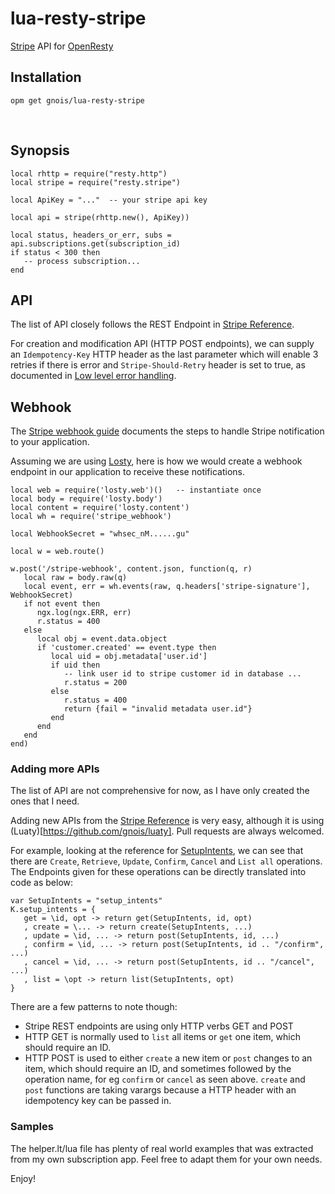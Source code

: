 # lua-resty-stripe
[Stripe](https://stripe.com) API for [OpenResty](https://openresty.org)


## Installation

```
opm get gnois/lua-resty-stripe
```

​
## Synopsis


```
local rhttp = require("resty.http")
local stripe = require("resty.stripe")

local ApiKey = "..."  -- your stripe api key

local api = stripe(rhttp.new(), ApiKey))

local status, headers_or_err, subs = api.subscriptions.get(subscription_id)
if status < 300 then
   -- process subscription...
end

```


## API

The list of API closely follows the REST Endpoint in [Stripe Reference](https://stripe.com/docs/api).

For creation and modification API (HTTP POST endpoints), we can supply an `Idempotency-Key` HTTP header as the last parameter which will enable 3 retries if there is error and `Stripe-Should-Retry` header is set to true, as documented in [Low level error handling](https://stripe.com/docs/error-low-level).



## Webhook

The [Stripe webhook guide](https://stripe.com/docs/webhooks) documents the steps to handle Stripe notification to your application.

Assuming we are using [Losty](https://github.com/gnois/losty), here is how we would create a webhook endpoint in our application to receive these notifications.



```
local web = require('losty.web')()   -- instantiate once
local body = require('losty.body')
local content = require('losty.content')
local wh = require('stripe_webhook')

local WebhookSecret = "whsec_nM......gu"

local w = web.route()

w.post('/stripe-webhook', content.json, function(q, r)
   local raw = body.raw(q)
   local event, err = wh.events(raw, q.headers['stripe-signature'], WebhookSecret)
   if not event then
      ngx.log(ngx.ERR, err)
      r.status = 400
   else
      local obj = event.data.object
      if 'customer.created' == event.type then
         local uid = obj.metadata['user.id']
         if uid then
            -- link user id to stripe customer id in database ...
            r.status = 200
         else
            r.status = 400
            return {fail = "invalid metadata user.id"}
         end
      end
   end
end)

```



### Adding more APIs


The list of API are not comprehensive for now, as I have only created the ones that I need.

Adding new APIs from the [Stripe Reference](https://stripe.com/docs/api) is very easy, although it is using (Luaty)[https://github.com/gnois/luaty]. Pull requests are always welcomed.

For example, looking at the reference for [SetupIntents](https://stripe.com/docs/api/setup_intents), we can see that there are `Create`, `Retrieve`, `Update`, `Confirm`, `Cancel` and `List all` operations. The Endpoints given for these operations can be directly translated into code as below:

```
var SetupIntents = "setup_intents"
K.setup_intents = {
   get = \id, opt -> return get(SetupIntents, id, opt)
   , create = \... -> return create(SetupIntents, ...)
   , update = \id, ... -> return post(SetupIntents, id, ...)
   , confirm = \id, ... -> return post(SetupIntents, id .. "/confirm", ...)
   , cancel = \id, ... -> return post(SetupIntents, id .. "/cancel", ...)
   , list = \opt -> return list(SetupIntents, opt)
}

```

There are a few patterns to note though:

- Stripe REST endpoints are using only HTTP verbs GET and POST
- HTTP GET is normally used to `list` all items or `get` one item, which should require an ID.
- HTTP POST is used to either `create` a new item or `post` changes to an item, which should require an ID, and sometimes followed by the operation name, for eg `confirm` or `cancel` as seen above. `create` and `post` functions are taking varargs because a HTTP header with an idempotency key can be passed in.





### Samples

The helper.lt/lua file has plenty of real world examples that was extracted from my own subscription app. Feel free to adapt them for your own needs.

Enjoy!


